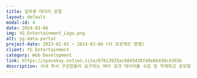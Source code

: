 ```yaml
---
title: 업무용 데이터 포털
layout: default
modal-id: 4
date: 2024-03-06
img: YG_Entertainment_Logo.png
alt: yg-data-portal
project-date: 2023-02-01 ~ 2024-03-06 (타 프로젝트 병행)
client: YG Entertainment
category: Web Development
link: https://spacekay.notion.site/87613935acb045d38fddeb6430c4303b
description: 사내 부서 구성원들이 요구하는 여러 성과 데이터를 수집 및 적재하고 공유할 수 있도록 설계한 사내용 데이터 포털 사이트.
---
```


